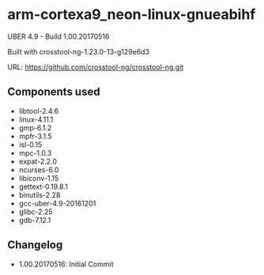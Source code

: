 # arm-cortexa9_neon-linux-gnueabihf

UBER 4.9 - Build 1.00.20170516


Built with crosstool-ng-1.23.0-13-g129e6d3

URL: https://github.com/crosstool-ng/crosstool-ng.git

## Components used

- libtool-2.4.6
- linux-4.11.1
- gmp-6.1.2
- mpfr-3.1.5
- isl-0.15
- mpc-1.0.3
- expat-2.2.0
- ncurses-6.0
- libiconv-1.15
- gettext-0.19.8.1
- binutils-2.28
- gcc-uber-4.9-20161201
- glibc-2.25
- gdb-7.12.1

## Changelog

- 1.00.20170516: Initial Commit

